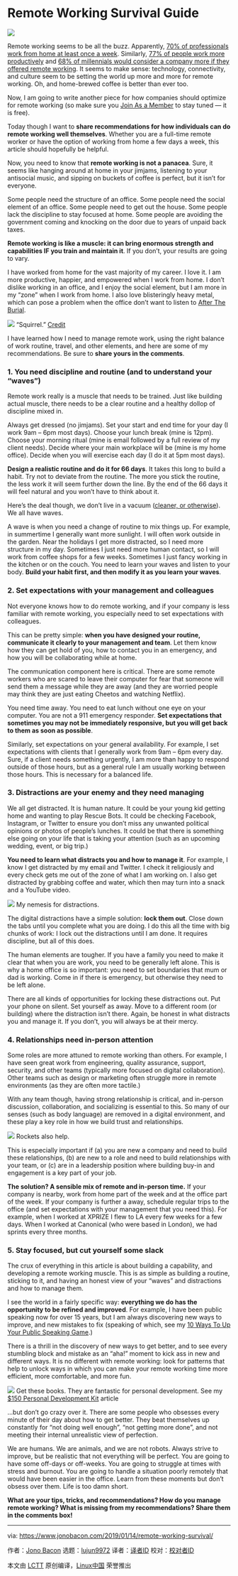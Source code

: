 [#]: collector: (lujun9972)
[#]: translator: (beamrolling)
[#]: reviewer: ( )
[#]: publisher: ( )
[#]: url: ( )
[#]: subject: (Remote Working Survival Guide)
[#]: via: (https://www.jonobacon.com/2019/01/14/remote-working-survival/)
[#]: author: (Jono Bacon https://www.jonobacon.com/author/admin/)

Remote Working Survival Guide
======
![](https://www.jonobacon.com/wp-content/uploads/2019/01/5b5471d7eadb585ec8b8a0c3_featureimage-remotejob-1080x675.jpg)

Remote working seems to be all the buzz. Apparently, [70% of professionals work from home at least once a week][1]. Similarly, [77% of people work more productively][2] and [68% of millennials would consider a company more if they offered remote working][3]. It seems to make sense: technology, connectivity, and culture seem to be setting the world up more and more for remote working. Oh, and home-brewed coffee is better than ever too.

Now, I am going to write another piece for how companies should optimize for remote working (so make sure you [Join As a Member][4] to stay tuned — it is free).

Today though I want to **share recommendations for how individuals can do remote working well themselves**. Whether you are a full-time remote worker or have the option of working from home a few days a week, this article should hopefully be helpful.

Now, you need to know that **remote working is not a panacea**. Sure, it seems like hanging around at home in your jimjams, listening to your antisocial music, and sipping on buckets of coffee is perfect, but it isn’t for everyone.

Some people need the structure of an office. Some people need the social element of an office. Some people need to get out the house. Some people lack the discipline to stay focused at home. Some people are avoiding the government coming and knocking on the door due to years of unpaid back taxes.

**Remote working is like a muscle: it can bring enormous strength and capabilities IF you train and maintain it**. If you don’t, your results are going to vary.

I have worked from home for the vast majority of my career. I love it. I am more productive, happier, and empowered when I work from home. I don’t dislike working in an office, and I enjoy the social element, but I am more in my “zone” when I work from home. I also love blisteringly heavy metal, which can pose a problem when the office don’t want to listen to [After The Burial][5].

![][6]
“Squirrel.”
[Credit][7]

I have learned how I need to manage remote work, using the right balance of work routine, travel, and other elements, and here are some of my recommendations. Be sure to **share yours in the comments**.

### 1\. You need discipline and routine (and to understand your “waves”)

Remote work really is a muscle that needs to be trained. Just like building actual muscle, there needs to be a clear routine and a healthy dollop of discipline mixed in.

Always get dressed (no jimjams). Set your start and end time for your day (I work 9am – 6pm most days). Choose your lunch break (mine is 12pm). Choose your morning ritual (mine is email followed by a full review of my client needs). Decide where your main workplace will be (mine is my home office). Decide when you will exercise each day (I do it at 5pm most days).

**Design a realistic routine and do it for 66 days**. It takes this long to build a habit. Try not to deviate from the routine. The more you stick the routine, the less work it will seem further down the line. By the end of the 66 days it will feel natural and you won’t have to think about it.

Here’s the deal though, we don’t live in a vacuum ([cleaner, or otherwise][8]). We all have waves.

A wave is when you need a change of routine to mix things up. For example, in summertime I generally want more sunlight. I will often work outside in the garden. Near the holidays I get more distracted, so I need more structure in my day. Sometimes I just need more human contact, so I will work from coffee shops for a few weeks. Sometimes I just fancy working in the kitchen or on the couch. You need to learn your waves and listen to your body. **Build your habit first, and then modify it as you learn your waves**.

### 2\. Set expectations with your management and colleagues

Not everyone knows how to do remote working, and if your company is less familiar with remote working, you especially need to set expectations with colleagues.

This can be pretty simple: **when you have designed your routine, communicate it clearly to your management and team**. Let them know how they can get hold of you, how to contact you in an emergency, and how you will be collaborating while at home.

The communication component here is critical. There are some remote workers who are scared to leave their computer for fear that someone will send them a message while they are away (and they are worried people may think they are just eating Cheetos and watching Netflix).

You need time away. You need to eat lunch without one eye on your computer. You are not a 911 emergency responder. **Set expectations that sometimes you may not be immediately responsive, but you will get back to them as soon as possible**.

Similarly, set expectations on your general availability. For example, I set expectations with clients that I generally work from 9am – 6pm every day. Sure, if a client needs something urgently, I am more than happy to respond outside of those hours, but as a general rule I am usually working between those hours. This is necessary for a balanced life.

### 3\. Distractions are your enemy and they need managing

We all get distracted. It is human nature. It could be your young kid getting home and wanting to play Rescue Bots. It could be checking Facebook, Instagram, or Twitter to ensure you don’t miss any unwanted political opinions or photos of people’s lunches. It could be that there is something else going on your life that is taking your attention (such as an upcoming wedding, event, or big trip.)

**You need to learn what distracts you and how to manage it**. For example, I know I get distracted by my email and Twitter. I check it religiously and every check gets me out of the zone of what I am working on. I also get distracted by grabbing coffee and water, which then may turn into a snack and a YouTube video.

![][9]
My nemesis for distractions.

The digital distractions have a simple solution: **lock them out**. Close down the tabs until you complete what you are doing. I do this all the time with big chunks of work: I lock out the distractions until I am done. It requires discipline, but all of this does.

The human elements are tougher. If you have a family you need to make it clear that when you are work, you need to be generally left alone. This is why a home office is so important: you need to set boundaries that mum or dad is working. Come in if there is emergency, but otherwise they need to be left alone.

There are all kinds of opportunities for locking these distractions out. Put your phone on silent. Set yourself as away. Move to a different room (or building) where the distraction isn’t there. Again, be honest in what distracts you and manage it. If you don’t, you will always be at their mercy.

### 4\. Relationships need in-person attention

Some roles are more attuned to remote working than others. For example, I have seen great work from engineering, quality assurance, support, security, and other teams (typically more focused on digital collaboration). Other teams such as design or marketing often struggle more in remote environments (as they are often more tactile.)

With any team though, having strong relationship is critical, and in-person discussion, collaboration, and socializing is essential to this. So many of our senses (such as body language) are removed in a digital environment, and these play a key role in how we build trust and relationships.

![][10]
Rockets also help.

This is especially important if (a) you are new a company and need to build these relationships, (b) are new to a role and need to build relationships with your team, or (c) are in a leadership position where building buy-in and engagement is a key part of your job.

**The solution? A sensible mix of remote and in-person time.** If your company is nearby, work from home part of the week and at the office part of the week. If your company is further a away, schedule regular trips to the office (and set expectations with your management that you need this). For example, when I worked at XPRIZE I flew to LA every few weeks for a few days. When I worked at Canonical (who were based in London), we had sprints every three months.

### 5\. Stay focused, but cut yourself some slack

The crux of everything in this article is about building a capability, and developing a remote working muscle. This is as simple as building a routine, sticking to it, and having an honest view of your “waves” and distractions and how to manage them.

I see the world in a fairly specific way: **everything we do has the opportunity to be refined and improved**. For example, I have been public speaking now for over 15 years, but I am always discovering new ways to improve, and new mistakes to fix (speaking of which, see my [10 Ways To Up Your Public Speaking Game][11].)

There is a thrill in the discovery of new ways to get better, and to see every stumbling block and mistake as an “aha!” moment to kick ass in new and different ways. It is no different with remote working: look for patterns that help to unlock ways in which you can make your remote working time more efficient, more comfortable, and more fun.

![][12]
Get these books. They are fantastic for personal development.
See my [$150 Personal Development Kit][13] article

…but don’t go crazy over it. There are some people who obsesses every minute of their day about how to get better. They beat themselves up constantly for “not doing well enough”, “not getting more done”, and not meeting their internal unrealistic view of perfection.

We are humans. We are animals, and we are not robots. Always strive to improve, but be realistic that not everything will be perfect. You are going to have some off-days or off-weeks. You are going to struggle at times with stress and burnout. You are going to handle a situation poorly remotely that would have been easier in the office. Learn from these moments but don’t obsess over them. Life is too damn short.

**What are your tips, tricks, and recommendations? How do you manage remote working? What is missing from my recommendations? Share them in the comments box!**


--------------------------------------------------------------------------------

via: https://www.jonobacon.com/2019/01/14/remote-working-survival/

作者：[Jono Bacon][a]
选题：[lujun9972][b]
译者：[译者ID](https://github.com/译者ID)
校对：[校对者ID](https://github.com/校对者ID)

本文由 [LCTT](https://github.com/LCTT/TranslateProject) 原创编译，[Linux中国](https://linux.cn/) 荣誉推出

[a]: https://www.jonobacon.com/author/admin/
[b]: https://github.com/lujun9972
[1]: https://www.cnbc.com/2018/05/30/70-percent-of-people-globally-work-remotely-at-least-once-a-week-iwg-study.html
[2]: http://www.cosocloud.com/press-release/connectsolutions-survey-shows-working-remotely-benefits-employers-and-employees
[3]: https://www.aftercollege.com/cf/2015-annual-survey
[4]: https://www.jonobacon.com/join/
[5]: https://www.facebook.com/aftertheburial/
[6]: https://www.jonobacon.com/wp-content/uploads/2019/01/aftertheburial2.jpg
[7]: https://skullsnbones.com/burial-live-photos-vans-warped-tour-denver-co/
[8]: https://www.youtube.com/watch?v=wK1PNNEKZBY
[9]: https://www.jonobacon.com/wp-content/uploads/2019/01/IMG_20190114_102429-1024x768.jpg
[10]: https://www.jonobacon.com/wp-content/uploads/2019/01/15381733956_3325670fda_k-1024x576.jpg
[11]: https://www.jonobacon.com/2018/12/11/10-ways-to-up-your-public-speaking-game/
[12]: https://www.jonobacon.com/wp-content/uploads/2019/01/DwVBxhjX4AgtJgV-1024x532.jpg
[13]: https://www.jonobacon.com/2017/11/13/150-dollar-personal-development-kit/
